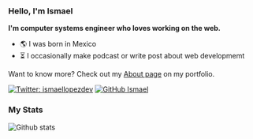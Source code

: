 
### Hello, I'm Ismael


**I'm computer systems engineer who loves working on the web.**

- 🌎 I was born in Mexico
- ⏳ I occasionally make podcast or write post about web developmemt

Want to know more? Check out my [About page](https://ismaellopez.dev/about/) on my portfolio.

[![Twitter: ismaellopezdev](https://img.shields.io/twitter/follow/ismaellopezdev?style=social)](https://twitter.com/ismaellopezdev)
[![GitHub Ismael](https://img.shields.io/github/followers/ismaeldevmw?label=follow&style=social)](https://github.com/ismaeldevmw)

### My Stats

![Github stats](https://github-readme-stats.vercel.app/api?username=ismaeldevmw&show_icons=true&hide_border=true)

